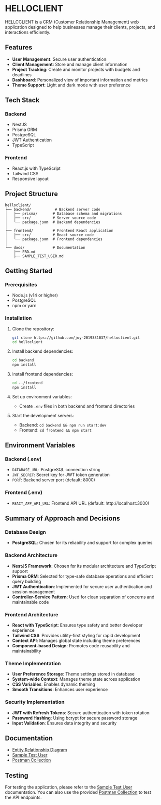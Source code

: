 # HELLOCLIENT

HELLOCLIENT is a CRM (Customer Relationship Management) web application designed to help businesses manage their clients, projects, and interactions efficiently.

## Features

- **User Management**: Secure user authentication
- **Client Management**: Store and manage client information
- **Project Tracking**: Create and monitor projects with budgets and deadlines
- **Dashboard**: Personalized view of important information and metrics
- **Theme Support**: Light and dark mode with user preference

## Tech Stack

### Backend
- NestJS 
- Prisma ORM
- PostgreSQL
- JWT Authentication
- TypeScript

### Frontend
- React.js with TypeScript
- Tailwind CSS
- Responsive layout


## Project Structure

```
helloclient/
├── backend/           # Backend server code
│   ├── prisma/       # Database schema and migrations
│   ├── src/          # Server source code
│   └── package.json  # Backend dependencies
│
├── frontend/         # Frontend React application
│   ├── src/          # React source code
│   └── package.json  # Frontend dependencies
│
└── docs/             # Documentation
    ├── ERD.md
    ├── SAMPLE_TEST_USER.md
```

## Getting Started

### Prerequisites

- Node.js (v14 or higher)
- PostgreSQL
- npm or yarn

### Installation

1. Clone the repository:
   ```bash
   git clone https://github.com/joy-2019331037/helloclient.git
   cd helloclient
   ```

2. Install backend dependencies:
   ```bash
   cd backend
   npm install
   ```

3. Install frontend dependencies:
   ```bash
   cd ../frontend
   npm install
   ```

4. Set up environment variables:
   - Create `.env` files in both backend and frontend directories

5. Start the development servers:
   - Backend: `cd backend && npm run start:dev`
   - Frontend: `cd frontend && npm start`

## Environment Variables

### Backend (.env)
- `DATABASE_URL`: PostgreSQL connection string
- `JWT_SECRET`: Secret key for JWT token generation
- `PORT`: Backend server port (default: 8000)

### Frontend (.env)
- `REACT_APP_API_URL`: Frontend API URL (default: http://localhost:3000)



## Summary of Approach and Decisions

### Database Design
- **PostgreSQL**: Chosen for its reliability and support for complex queries

### Backend Architecture
- **NestJS Framework**: Chosen for its modular architecture and TypeScript support
- **Prisma ORM**: Selected for type-safe database operations and efficient query building
- **JWT Authentication**: Implemented for secure user authentication and session management
- **Controller-Service Pattern**: Used for clean separation of concerns and maintainable code

### Frontend Architecture
- **React with TypeScript**: Ensures type safety and better developer experience
- **Tailwind CSS**: Provides utility-first styling for rapid development
- **Context API**: Manages global state including theme preferences
- **Component-based Design**: Promotes code reusability and maintainability

### Theme Implementation
- **User Preference Storage**: Theme settings stored in database
- **System-wide Context**: Manages theme state across application
- **CSS Variables**: Enables dynamic theming
- **Smooth Transitions**: Enhances user experience

### Security Implementation
- **JWT with Refresh Tokens**: Secure authentication with token rotation
- **Password Hashing**: Using bcrypt for secure password storage
- **Input Validation**: Ensures data integrity and security




## Documentation

- [Entity Relationship Diagram](docs/ERD.md)
- [Sample Test User](docs/SAMPLE_TEST_USER.md)
- [Postman Collection](https://www.postman.com/sourav-joy/workspace/api-workspace-for-joy/collection/28240594-bd9ba811-6d3d-4bbf-ab52-ac39c2c4ca31?action=share&creator=28240594)



## Testing

For testing the application, please refer to the [Sample Test User](docs/SAMPLE_TEST_USER.md) documentation. You can also use the provided [Postman Collection](https://www.postman.com/sourav-joy/workspace/api-workspace-for-joy/collection/28240594-bd9ba811-6d3d-4bbf-ab52-ac39c2c4ca31?action=share&creator=28240594) to test the API endpoints.

